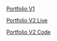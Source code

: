 [Portfolio V1](https://suzynakayama.github.io/Suzy-Nakayama-v1)

[Portfolio V2 Live](htts://www.suzynakayama.com)

[Portfolio V2 Code](https://github.com/suzynakayama/suzy-nakayama-v2)
